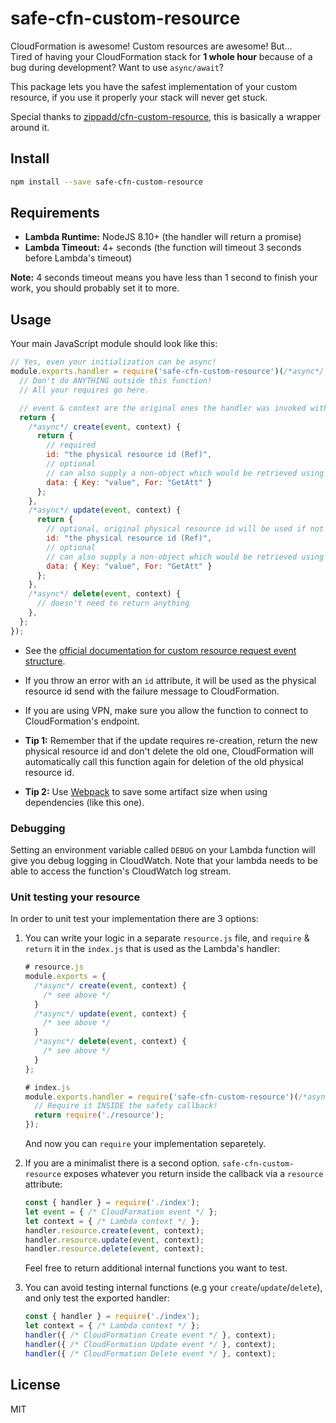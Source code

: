 # safe-cfn-custom-resource

CloudFormation is awesome! Custom resources are awesome! But... \
Tired of having your CloudFormation stack for **1 whole hour** because of a bug during development? Want to use `async/await`?

This package lets you have the safest implementation of your custom resource, if you use it properly your stack will never get stuck.

Special thanks to [zippadd/cfn-custom-resource](https://www.npmjs.com/package/cfn-custom-resource),
this is basically a wrapper around it.

## Install

```bash
npm install --save safe-cfn-custom-resource
```

## Requirements

* **Lambda Runtime:** NodeJS 8.10+ (the handler will return a promise)
* **Lambda Timeout:** 4+ seconds (the function will timeout 3 seconds before Lambda's timeout)

**Note:** 4 seconds timeout means you have less than 1 second to finish your work, you should probably set it to more.

## Usage

Your main JavaScript module should look like this:

```javascript
// Yes, even your initialization can be async!
module.exports.handler = require('safe-cfn-custom-resource')(/*async*/ () => {
  // Don't do ANYTHING outside this function!
  // All your requires go here.

  // event & context are the original ones the handler was invoked with.
  return {
    /*async*/ create(event, context) {
      return {
        // required
        id: "the physical resource id (Ref)",
        // optional
        // can also supply a non-object which would be retrieved using !GetAtt: [ResourceLogicalId, Data]
        data: { Key: "value", For: "GetAtt" }
      };
    },
    /*async*/ update(event, context) {
      return {
        // optional, original physical resource id will be used if not supplied
        id: "the physical resource id (Ref)",
        // optional
        // can also supply a non-object which would be retrieved using !GetAtt: [ResourceLogicalId, Data]
        data: { Key: "value", For: "GetAtt" }
      };
    },
    /*async*/ delete(event, context) {
      // doesn't need to return anything
    },
  };
});
```

* See the [official documentation for custom resource request event structure](https://docs.aws.amazon.com/AWSCloudFormation/latest/UserGuide/crpg-ref-requests.html).
* If you throw an error with an `id` attribute, it will be used as the physical resource id send with the failure message to CloudFormation.
* If you are using VPN, make sure you allow the function to connect to CloudFormation's endpoint.

* **Tip 1:** Remember that if the update requires re-creation, return the new physical resource id and don't delete the old one,
             CloudFormation will automatically call this function again for deletion of the old physical resource id.
* **Tip 2:** Use [Webpack](https://webpack.js.org/) to save some artifact size when using dependencies (like this one).

### Debugging

Setting an environment variable called `DEBUG` on your Lambda function will give you debug logging in CloudWatch.
Note that your lambda needs to be able to access the function's CloudWatch log stream.

### Unit testing your resource

In order to unit test your implementation there are 3 options:

1. You can write your logic in a separate `resource.js` file,
   and `require` & `return` it in the `index.js` that is used as the Lambda's handler:

   ```javascript
   # resource.js
   module.exports = {
     /*async*/ create(event, context) {
       /* see above */
     }
     /*async*/ update(event, context) {
       /* see above */
     }
     /*async*/ delete(event, context) {
       /* see above */
     }
   };

   # index.js
   module.exports.handler = require('safe-cfn-custom-resource')(/*async*/ () => {
     // Require it INSIDE the safety callback!
     return require('./resource');
   });
   ```

   And now you can `require` your implementation separetely.

2. If you are a minimalist there is a second option. `safe-cfn-custom-resource`
   exposes whatever you return inside the callback via a `resource` attribute:

   ```javascript
   const { handler } = require('./index');
   let event = { /* CloudFormation event */ };
   let context = { /* Lambda context */ };
   handler.resource.create(event, context);
   handler.resource.update(event, context);
   handler.resource.delete(event, context);
   ```

   Feel free to return additional internal functions you want to test.

3. You can avoid testing internal functions (e.g your `create`/`update`/`delete`),
   and only test the exported handler:

   ```javascript
   const { handler } = require('./index');
   let context = { /* Lambda context */ };
   handler({ /* CloudFormation Create event */ }, context);
   handler({ /* CloudFormation Update event */ }, context);
   handler({ /* CloudFormation Delete event */ }, context);
   ```

## License

MIT
